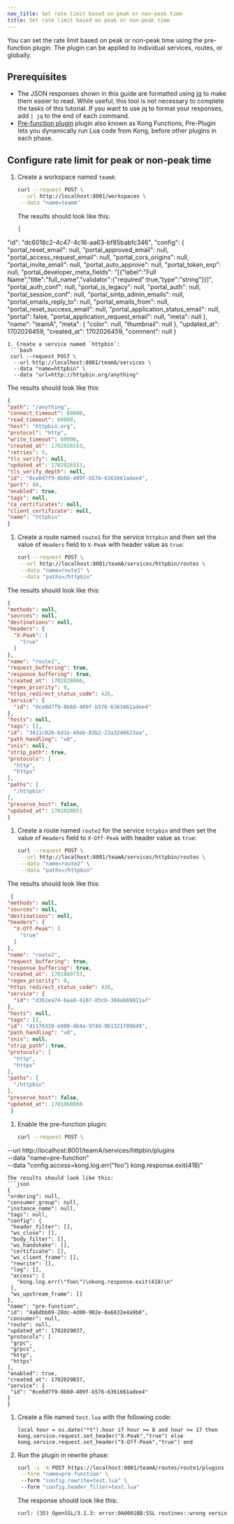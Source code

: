 ```yaml
---
nav_title: Set rate limit based on peak or non-peak time
title: Set rate limit based on peak or non-peak time 
---
```


You can set the rate limit based on peak or non-peak time using the pre-function plugin. The plugin can be applied to individual services, routes, or globally.

## Prerequisites

* The JSON responses shown in this guide are formatted using [jq](https://stedolan.github.io/jq/) to make them easier to read. While useful, this tool is 
not necessary to complete the tasks of this tutorial. If you want to use jq to format your responses, add `| jq` to the end of each command.
* [Pre-function plugin](/hub/kong-inc/pre-function) 
plugin also known as Kong Functions, Pre-Plugin lets you dynamically run Lua code from Kong, before other plugins in each phase.

## Configure rate limit for peak or non-peak time

1. Create a workspace named `teamA`:

   ```bash
   curl --request POST \
    --url http://localhost:8001/workspaces \
    --data "name=teamA"
   ```
   The results should look like this:
   ```json
   {
  "id": "dc6018c2-4c47-4c16-aa63-bf85babfc346",
  "config": {
    "portal_reset_email": null,
    "portal_approved_email": null,
    "portal_access_request_email": null,
    "portal_cors_origins": null,
    "portal_invite_email": null,
    "portal_auto_approve": null,
    "portal_token_exp": null,
    "portal_developer_meta_fields": "[{\"label\":\"Full Name\",\"title\":\"full_name\",\"validator\":{\"required\":true,\"type\":\"string\"}}]",
    "portal_auth_conf": null,
    "portal_is_legacy": null,
    "portal_auth": null,
    "portal_session_conf": null,
    "portal_smtp_admin_emails": null,
    "portal_emails_reply_to": null,
    "portal_emails_from": null,
    "portal_reset_success_email": null,
    "portal_application_status_email": null,
    "portal": false,
    "portal_application_request_email": null,
    "meta": null
  },
  "name": "teamA",
  "meta": {
    "color": null,
    "thumbnail": null
  },
  "updated_at": 1702026459,
  "created_at": 1702026459,
  "comment": null
  }
  ```
1. Create a service named `httpbin`:
   ```bash
   curl --request POST \
    --url http://localhost:8001/teamA/services \
    --data "name=httpbin" \
    --data "url=http://httpbin.org/anything"
   ```
   The results should look like this:
   ```json
   {
   "path": "/anything",
   "connect_timeout": 60000,
   "read_timeout": 60000,
   "host": "httpbin.org",
   "protocol": "http",
   "write_timeout": 60000,
   "created_at": 1702026553,
   "retries": 5,
   "tls_verify": null,
   "updated_at": 1702026553,
   "tls_verify_depth": null,
   "id": "0ce0d7f9-8b60-409f-b576-6361661adee4",
   "port": 80,
   "enabled": true,
   "tags": null,
   "ca_certificates": null,
   "client_certificate": null,
   "name": "httpbin"
   }
  ```
1. Create a route named `route1` for the service `httpbin` and then set the value of `Headers` field to `X-Peak` with header value as `true`:
   ```bash
   curl --request POST \
    --url http://localhost:8001/teamA/services/httpbin/routes \
    --data "name=route1" \
    --data "paths=/httpbin"
   ```
  The results should look like this:
  ```json
  {
  "methods": null,
  "sources": null,
  "destinations": null,
  "headers": {
    "X-Peak": [
      "true"
    ]
  },
  "name": "route1",
  "request_buffering": true,
  "response_buffering": true,
  "created_at": 1702028666,
  "regex_priority": 0,
  "https_redirect_status_code": 426,
  "service": {
    "id": "0ce0d7f9-8b60-409f-b576-6361661adee4"
  },
  "hosts": null,
  "tags": [],
  "id": "3411c826-bd1e-48eb-83b2-23a3246623aa",
  "path_handling": "v0",
  "snis": null,
  "strip_path": true,
  "protocols": [
    "http",
    "https"
  ],
  "paths": [
    "/httpbin"
  ],
  "preserve_host": false,
  "updated_at": 1702028851
  }
  ```
1. Create a route named `route2` for the service `httpbin` and then set the value of `Headers` field to `X-Off-Peak` with header value as `true`:
   ```bash
   curl --request POST \
    --url http://localhost:8001/teamA/services/httpbin/routes \
    --data "name=route2" \
    --data "paths=/httpbin"
   ```
  The results should look like this:
  ```json
   {
  "methods": null,
  "sources": null,
  "destinations": null,
  "headers": {
    "X-Off-Peak": [
      "true"
    ]
  },
  "name": "route2",
  "request_buffering": true,
  "response_buffering": true,
  "created_at": 1701860733,
  "regex_priority": 0,
  "https_redirect_status_code": 426,
  "service": {
    "id": "d361ea74-6aa8-4107-85cb-384ab69011af"
  },
  "hosts": null,
  "tags": [],
  "id": "41176310-e980-4b4a-974d-9b1321f89b49",
  "path_handling": "v0",
  "snis": null,
  "strip_path": true,
  "protocols": [
    "http",
    "https"
  ],
  "paths": [
    "/httpbin"
  ],
  "preserve_host": false,
  "updated_at": 1701860808
   }  
  ```  
1. Enable the pre-function plugin:
   ```bash
   curl --request POST \
  --url http://localhost:8001/teamA/services/httpbin/plugins \
   --data "name=pre-function"  \
   --data "config.access=kong.log.err(\"foo\")
   kong.response.exit(418)"
   ```
   The results should look like this:
   ```json
   {
  "ordering": null,
  "consumer_group": null,
  "instance_name": null,
  "tags": null,
  "config": {
    "header_filter": [],
    "ws_close": [],
    "body_filter": [],
    "ws_handshake": [],
    "certificate": [],
    "ws_client_frame": [],
    "rewrite": [],
    "log": [],
    "access": [
      "kong.log.err(\"foo\")\nkong.response.exit(418)\n"
    ],
    "ws_upstream_frame": []
  },
  "name": "pre-function",
  "id": "4a6dbb09-28dc-4d00-902e-8a6632e4a9b0",
  "consumer": null,
  "route": null,
  "updated_at": 1702029037,
  "protocols": [
    "grpc",
    "grpcs",
    "http",
    "https"
  ],
  "enabled": true,
  "created_at": 1702029037,
  "service": {
    "id": "0ce0d7f9-8b60-409f-b576-6361661adee4"
  }
  }
   ```
1. Create a file named `test.lua` with the following code:
   ```
   local hour = os.date("*t").hour if hour >= 8 and hour <= 17 then kong.service.request.set_header("X-Peak","true") else kong.service.request.set_header("X-Off-Peak","true") end
   ```
1. Run the plugin in rewrite phase:
   ```bash
   curl -i -X POST https://localhost:8001/teamA/routes/route1/plugins \
    --form "name=pre-function" \   
    --form "config.rewrite=test.lua" \           
    --form "config.header_filter=test.lua"
   ``` 
   The response should look like this:
   ```txt
   curl: (35) OpenSSL/3.1.3: error:0A00010B:SSL routines::wrong version number
   ```         
